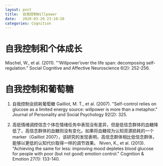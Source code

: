 ```yaml
---
layout: post
title:  自我控制Willpower
date:   2020-03-29 23:10:20
categories: Cognition
---
```


# 自我控制和个体成长

Mischel, W., et al. (2011). "‘Willpower’over the life span: decomposing self-regulation." Social Cognitive and Affective Neuroscience 6(2): 252-256.


# 自我控制和葡萄糖

1. 自我控制会损耗葡萄糖
Gailliot, M. T., et al. (2007). "Self-control relies on glucose as a limited energy source: willpower is more than a metaphor." Journal of Personality and Social Psychology 92(2): 325.

2. 高低情绪调控信念个体在情绪任务中表现没有差异，但是低信念群体的血糖降低了，高信念群体的血糖则没有变化。如果将血糖视为认知资源损耗的一个marker（Gailliot 2007），该研究的发现表明，高信念群体相比低信念群体，能够以更低的认知代价取得一样的调节效果。
Niven, K., et al. (2013). "Achieving the same for less: improving mood depletes blood glucose for people with poor (but not good) emotion control." Cognition & Emotion 27(1): 133-140.
